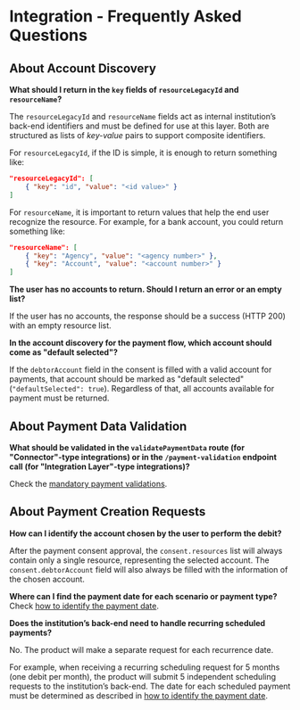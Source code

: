 # Integration - Frequently Asked Questions

## About Account Discovery

**What should I return in the `key` fields of `resourceLegacyId` and `resourceName`?**

The `resourceLegacyId` and `resourceName` fields act as internal institution’s back-end identifiers and must be defined for use at this layer. Both are structured as lists of *key-value* pairs to support composite identifiers.

For `resourceLegacyId`, if the ID is simple, it is enough to return something like:

```json
"resourceLegacyId": [
    { "key": "id", "value": "<id value>" }
]
```

For `resourceName`, it is important to return values that help the end user recognize the resource. For example, for a bank account, you could return something like:

```json
"resourceName": [
    { "key": "Agency", "value": "<agency number>" },
    { "key": "Account", "value": "<account number>" }
]
```

**The user has no accounts to return. Should I return an error or an empty list?**

If the user has no accounts, the response should be a success (HTTP 200) with an empty resource list.

**In the account discovery for the payment flow, which account should come as "default selected"?**

If the `debtorAccount` field in the consent is filled with a valid account for payments, that account should be marked as "default selected" (`"defaultSelected": true`). Regardless of that, all accounts available for payment must be returned.

## About Payment Data Validation

**What should be validated in the `validatePaymentData` route (for "Connector"-type integrations) or in the `/payment-validation` endpoint call (for "Integration Layer"-type integrations)?**

Check the [mandatory payment validations](/eng/integration-connector/recommendations/payment-validations/readme.md).

## About Payment Creation Requests

**How can I identify the account chosen by the user to perform the debit?**

After the payment consent approval, the `consent.resources` list will always contain only a single resource, representing the selected account.
The `consent.debtorAccount` field will also always be filled with the information of the chosen account.

**Where can I find the payment date for each scenario or payment type?**
Check [how to identify the payment date](/eng/integration-connector/recommendations/payment-scenarios/readme.md#How-to-Identify-the-Payment-Date).

**Does the institution’s back-end need to handle recurring scheduled payments?**

No. The product will make a separate request for each recurrence date.

For example, when receiving a recurring scheduling request for 5 months (one debit per month), the product will submit 5 independent scheduling requests to the institution’s back-end. The date for each scheduled payment must be determined as described in [how to identify the payment date](/eng/integration-connector/recommendations/payment-scenarios/readme.md#How-to-Identify-the-Payment-Date).
